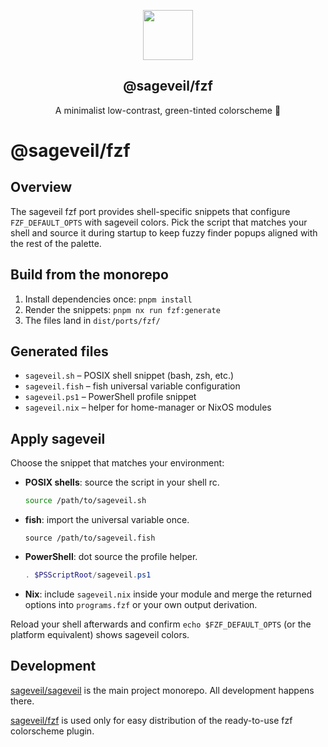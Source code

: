 <p align="center">
    <img src="https://raw.githubusercontent.com/sageveil/sageveil/refs/heads/main/assets/sageveil-logo.png" width="80" />
    <h2 align="center">@sageveil/fzf</h2>
</p>

<p align="center">A minimalist low-contrast, green-tinted colorscheme 🌱</p>

# @sageveil/fzf

## Overview

The sageveil fzf port provides shell-specific snippets that configure `FZF_DEFAULT_OPTS` with sageveil colors.
Pick the script that matches your shell and source it during startup to keep fuzzy finder popups aligned with the rest of the palette.

## Build from the monorepo

1. Install dependencies once: `pnpm install`
2. Render the snippets: `pnpm nx run fzf:generate` 
3. The files land in `dist/ports/fzf/`

## Generated files

- `sageveil.sh` – POSIX shell snippet (bash, zsh, etc.)
- `sageveil.fish` – fish universal variable configuration
- `sageveil.ps1` – PowerShell profile snippet
- `sageveil.nix` – helper for home-manager or NixOS modules

## Apply sageveil

Choose the snippet that matches your environment:

- **POSIX shells**: source the script in your shell rc.

  ```bash
  source /path/to/sageveil.sh
  ```

- **fish**: import the universal variable once.

  ```fish
  source /path/to/sageveil.fish
  ```

- **PowerShell**: dot source the profile helper.

  ```powershell
  . $PSScriptRoot/sageveil.ps1
  ```

- **Nix**: include `sageveil.nix` inside your module and merge the returned options into `programs.fzf` or your own output derivation.

Reload your shell afterwards and confirm `echo $FZF_DEFAULT_OPTS` (or the platform equivalent) shows sageveil colors.

## Development

[sageveil/sageveil](https://github.com/sageveil/sageveil) is the main project monorepo. All development happens there.

[sageveil/fzf](https://github.com/sageveil/fzf) is used only for easy distribution of the ready-to-use fzf colorscheme plugin.
